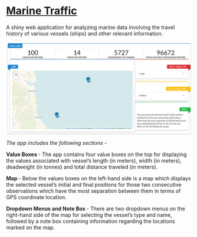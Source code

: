
# [Marine Traffic](https://github.com/chrl3hr5/Marine-Traffic)

A shiny web application for analyzing marine data involving the travel
history of various vessels (ships) and other relevant information.

<img src="figures/App.png" align="center" />

<i> The app includes the following sections - </i>

<b> Value Boxes </b> - The app contains four value boxes on the top for
displaying the values associated with vessel’s length (in meters), width
(in meters), deadweight (in tonnes) and total distance traveled (in
meters).

<b> Map </b> - Below the values boxes on the left-hand side is a map
which displays the selected vessel’s initial and final positions for
those two consecutive observations which have the most separation
between them in terms of GPS coordinate location.

<b> Dropdown Menus and Note Box </b> - There are two dropdown menus on
the right-hand side of the map for selecting the vessel’s type and name,
followed by a note box containing information regarding the locations
marked on the map.

